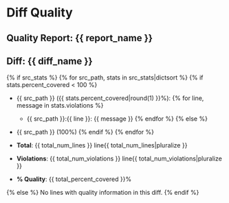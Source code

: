 # Diff Quality
## Quality Report: {{ report_name }}
## Diff: {{ diff_name }}

{% if src_stats %}
{% for src_path, stats in src_stats|dictsort %}
{% if stats.percent_covered < 100 %}
- {{ src_path }} ({{ stats.percent_covered|round(1) }}%):
{% for line, message in stats.violations %}
  - {{ src_path }}:{{ line }}: {{ message }}
{% endfor %}
{% else %}
- {{ src_path }} (100%)
{% endif %}
{% endfor %}

- **Total**:   {{ total_num_lines }} line{{ total_num_lines|pluralize }}
- **Violations**: {{ total_num_violations }} line{{ total_num_violations|pluralize }}
- **% Quality**: {{ total_percent_covered }}%

{% else %}
No lines with quality information in this diff.
{% endif %}
